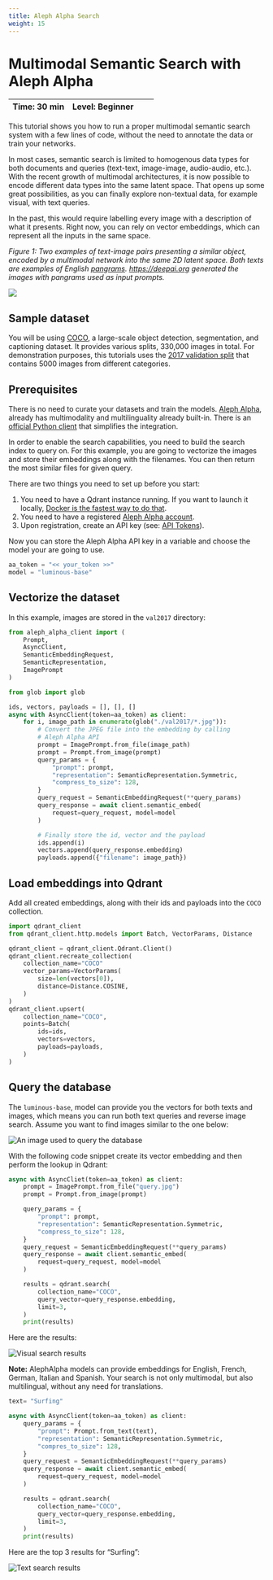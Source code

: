 ```yaml
---
title: Aleph Alpha Search
weight: 15
---
```


# Multimodal Semantic Search with Aleph Alpha

| Time: 30 min | Level: Beginner |  |    |
| --- | ----------- | ----------- |----------- |

This tutorial shows you how to run a proper multimodal semantic search system with a few lines of code, without the need to annotate the data or train your networks. 

In most cases, semantic search is limited to homogenous data types for both documents and queries (text-text, image-image, audio-audio, etc.). With the recent growth of multimodal architectures, it is now possible to encode different data types into the same latent space. That opens up some great possibilities, as you can finally explore non-textual data, for example visual, with text queries. 

In the past, this would require labelling every image with a description of what it presents. Right now, you can rely on vector embeddings, which can represent all 
the inputs in the same space.

*Figure 1: Two examples of text-image pairs presenting a similar object, encoded by a multimodal network into the same 
2D latent space. Both texts are examples of English [pangrams](https://en.wikipedia.org/wiki/Pangram). 
https://deepai.org generated the images with pangrams used as input prompts.*

![](/docs/integrations/aleph-alpha/2d_text_image_embeddings.png)


## Sample dataset

You will be using [COCO](https://cocodataset.org/), a large-scale object detection, segmentation, and captioning dataset. It provides 
various splits, 330,000 images in total. For demonstration purposes, this tutorials uses the 
[2017 validation split](http://images.cocodataset.org/zips/train2017.zip) that contains 5000 images from different 
categories.

## Prerequisites

There is no need to curate your datasets and train the models. [Aleph Alpha](https://www.aleph-alpha.com/), already has multimodality and multilinguality already built-in. There is an [official Python client](https://github.com/Aleph-Alpha/aleph-alpha-client) that simplifies the integration.

In order to enable the search capabilities, you need to build the search index to query on. For this example, 
you are going to vectorize the images and store their embeddings along with the filenames. You can then return the most 
similar files for given query. 

There are two things you need to set up before you start:

1. You need to have a Qdrant instance running. If you want to launch it locally,
   [Docker is the fastest way to do that](https://qdrant.tech/documentation/quick_start/#installation).
2. You need to have a registered [Aleph Alpha account](https://app.aleph-alpha.com/). 
3. Upon registration, create an API key (see: [API Tokens](https://app.aleph-alpha.com/profile)).

Now you can store the Aleph Alpha API key in a variable and choose the model your are going to use.

```python
aa_token = "<< your_token >>"
model = "luminous-base"
```

## Vectorize the dataset

In this example, images are stored in the `val2017` directory:

```python
from aleph_alpha_client import (
    Prompt,
    AsyncClient,
    SemanticEmbeddingRequest,
    SemanticRepresentation,
    ImagePrompt
)

from glob import glob

ids, vectors, payloads = [], [], []
async with AsyncClient(token=aa_token) as client:
    for i, image_path in enumerate(glob("./val2017/*.jpg")):
        # Convert the JPEG file into the embedding by calling 
        # Aleph Alpha API
        prompt = ImagePrompt.from_file(image_path)
        prompt = Prompt.from_image(prompt)
        query_params = {
            "prompt": prompt,
            "representation": SemanticRepresentation.Symmetric,
            "compress_to_size": 128,
        }
        query_request = SemanticEmbeddingRequest(**query_params)
        query_response = await client.semantic_embed(
            request=query_request, model=model
        )

        # Finally store the id, vector and the payload
        ids.append(i)
        vectors.append(query_response.embedding)
        payloads.append({"filename": image_path})
```

## Load embeddings into Qdrant

Add all created embeddings, along with their ids and payloads into the `COCO` collection.

```python
import qdrant_client
from qdrant_client.http.models import Batch, VectorParams, Distance

qdrant_client = qdrant_client.Qdrant.Client()
qdrant_client.recreate_collection(
    collection_name="COCO"
    vector_params=VectorParams(
        size=len(vectors[0]),
        distance=Distance.COSINE,
    )
)
qdrant_client.upsert(
    collection_name="COCO",
    points=Batch(
        ids=ids,
        vectors=vectors,
        payloads=payloads,
    )
)
```

## Query the database

The `luminous-base`, model can provide you the vectors for both texts and images, which means you can run both 
text queries and reverse image search. Assume you want to find images similar to the one below:

![An image used to query the database](/docs/integrations/aleph-alpha/visual_search_query.png)

With the following code snippet create its vector embedding and then perform the lookup in Qdrant:

```python
async with AsyncCliet(token=aa_token) as client:
    prompt = ImagePrompt.from_file("query.jpg")
    prompt = Prompt.from_image(prompt)

    query_params = {
        "prompt": prompt,
        "representation": SemanticRepresentation.Symmetric,
        "compress_to_size": 128,
    }
    query_request = SemanticEmbeddingRequest(**query_params)
    query_response = await client.semantic_embed(
        request=query_request, model=model
    )

    results = qdrant.search(
        collection_name="COCO",
        query_vector=query_response.embedding,
        limit=3,
    )
    print(results)
```

Here are the results:

![Visual search results](/docs/integrations/aleph-alpha/visual_search_results.png)

**Note:** AlephAlpha models can provide embeddings for English, French, German, Italian 
and Spanish. Your search is not only multimodal, but also multilingual, without any need for translations.

```python
text= "Surfing"

async with AsyncClient(token=aa_token) as client:
    query_params = {
        "prompt": Prompt.from_text(text),
        "representation": SemanticRepresentation.Symmetric,
        "compres_to_size": 128,
    }
    query_request = SemanticEmbeddingRequest(**query_params)
    query_response = await client.semantic_embed(
        request=query_request, model=model
    )

    results = qdrant.search(
        collection_name="COCO",
        query_vector=query_response.embedding,
        limit=3,
    )
    print(results)
```

Here are the top 3 results for “Surfing”:

![Text search results](/docs/integrations/aleph-alpha/text_search_results.png)
